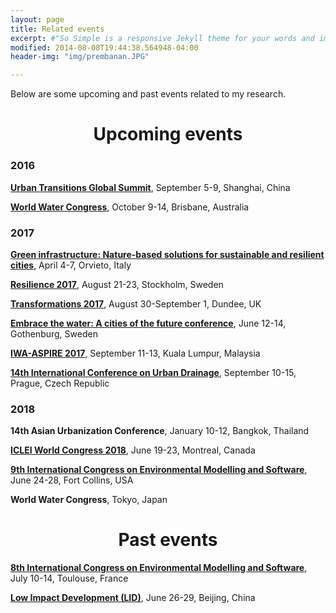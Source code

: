 ```yaml
---
layout: page
title: Related events
excerpt: #"So Simple is a responsive Jekyll theme for your words and images."
modified: 2014-08-08T19:44:38.564948-04:00
header-img: "img/prembanan.JPG"

---
```


Below are some upcoming and past events related to my research.

<h1 align="center"> Upcoming events </h1>  


### 2016

**[Urban Transitions Global Summit](http://www.urbantransitionsconference.com/)**, September 5-9, Shanghai, China   

**[World Water Congress](http://www.iwa-network.org/event/world-water-congress-exhibition-2016/)**, October 9-14, Brisbane, Australia  

### 2017 

**[Green infrastructure: Nature-based solutions for sustainable and resilient cities](http://www.greeninurbs.com/finalconference/)**, April 4-7, Orvieto, Italy
      
**[Resilience 2017](http://www.stockholmresilience.org/research/research-news/2016-06-22-resilience-2017-conference.html)**, August 21-23, Stockholm, Sweden
   
**[Transformations 2017](http://www.transformations2017.org/)**, August 30-September 1, Dundee, UK

**[Embrace the water: A cities of the future conference](http://www.embracethewater2017.com/)**, June 12-14, Gothenburg, Sweden
   
**[IWA-ASPIRE 2017](http://www.aspire2017.org.my/index.html)**, September 11-13, Kuala Lumpur, Malaysia
   
**[14th International Conference on Urban Drainage](http://www.icud2017.org/icud-conference.htm)**, September 10-15, Prague, Czech Republic  

### 2018 

**14th Asian Urbanization Conference**, January 10-12, Bangkok, Thailand   

**[ICLEI World Congress 2018](http://www.iclei.org/details/article/iclei-world-congress-2018.html)**, June 19-23, Montreal, Canada  

**[9th International Congress on Environmental Modelling and Software](http://www.aspire2017.org.my/index.html)**, June 24-28, Fort Collins, USA   

**World Water Congress**, Tokyo, Japan

<h1 align="center"> Past events </h1>  
 
**[8th International Congress on Environmental Modelling and Software](http://www.iemss.org/sites/iemss2016/index.php)**, July 10-14, Toulouse, France   

**[Low Impact Development (LID)](http://www.lid2016-china.org/en/)**, June 26-29, Beijing, China
